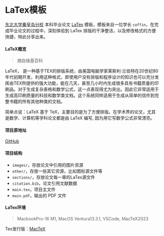 
# LaTex模板
[东北大学秦皇岛分校](http://www.neuq.edu.cn/) 本科毕业论文 [LaTex](https://www.latex-project.org/) 模板，模板来自一位学长 `coffin`，在完成毕业论文的过程中，深刻体验到 LaTex 排版的干净整洁，以及修改格式的方便快捷，特此分享出来。

<!-- more -->

#### LaTeX概览
> 摘自维基百科

LaTeX， 是一种基于TEX的排版系统，由美国电脑学家莱斯利·兰伯特在20世纪80年代初期开发，利用这种格式，即使用户没有排版和程序设计的知识也可以充分发挥由TEX所提供的强大功能，能在几天，甚至几小时内生成很多具有书籍质量的印刷品。对于生成复杂表格和数学公式，这一点表现得尤为突出。因此它非常适用于生成高印刷质量的科技和数学类文档。这个系统同样适用于生成从简单的信件到完整书籍的所有其他种类的文档。

简单点说：LaTeX 基于 TeX，主要目的是为了方便排版。在学术界的论文，尤其是数学、计算机等学科论文都是由 LaTeX 编写, 因为用它写数学公式非常漂亮。

#### 项目原地址

[GitHub](https://github.com/techflowing/PaperLaTexTemplate)

#### 项目结构

* `images/`，存放论文中引用的图片资源
* `other/`，存放一些其它资源，比如图标源文件等
* `sections/`，存放论文每一章的LaTex源文件
* `citation.bib`，论文引用文献数据
* `main.tex`，项目主文件
* `main.pdf`，输出的 PDF 文件

#### LaTex环境

> MacbookPro-16 M1, MacOS Ventura13.3.1, VSCode, MacTeX2023

Tex发行版：[MacTeX](https://www.tug.org/mactex/mactex-download.html)



